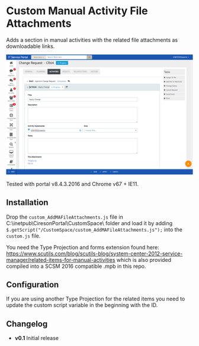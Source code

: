 # Custom Manual Activity File Attachments

Adds a section in manual activities with the related file attachments as downloadable links.

![Demo](https://raw.githubusercontent.com/zenblom/cireson-customizations/master/custom_AddMAFileAttachments/custom_AddMAFileAttachments.png)

Tested with portal v8.4.3.2016 and Chrome v67 + IE11.

## Installation
Drop the `custom_AddMAFileAttachments.js` file in C:\inetpub\CiresonPortal\CustomSpace\ folder and load it by adding `$.getScript("/CustomSpace/custom_AddMAFileAttachments.js");` into the `custom.js` file.

You need the Type Projection and forms extension found here: https://www.scutils.com/blog/scutils-blog/system-center-2012-service-manager/related-items-for-manual-activities which is also provided compiled into a SCSM 2016 compatible .mpb in this repo.

## Configuration
If you are using another Type Projection for the related items you need to update the custom script variable in the beginning with the ID.

## Changelog
* **v0.1** Initial release
